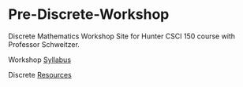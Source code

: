 # Pre-Discrete-Workshop
Discrete Mathematics Workshop Site for Hunter CSCI 150 course with Professor Schweitzer.


Workshop [Syllabus](/syllabus)

Discrete [Resources](/resources)



